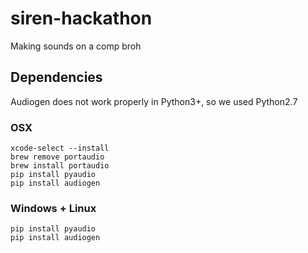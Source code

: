 # siren-hackathon
Making sounds on a comp broh

## Dependencies

Audiogen does not work properly in Python3+, so we used Python2.7

### OSX
```
xcode-select --install
brew remove portaudio
brew install portaudio
pip install pyaudio
pip install audiogen
```

### Windows + Linux
```
pip install pyaudio
pip install audiogen
```